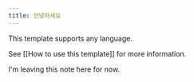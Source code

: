 ```yaml
---
title: 안녕하세요
---
```


This template supports any language.  

See [[How to use this template]] for more information.

I'm leaving this note here for now.


